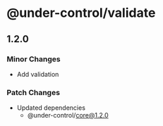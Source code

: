 # @under-control/validate

## 1.2.0

### Minor Changes

- Add validation

### Patch Changes

- Updated dependencies
  - @under-control/core@1.2.0
